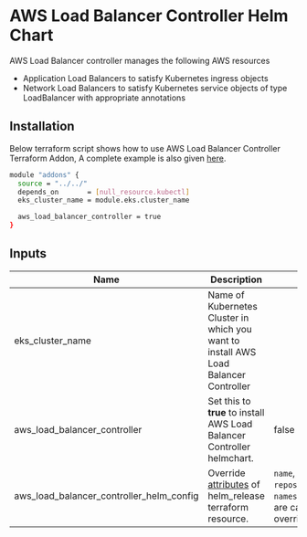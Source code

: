 # AWS Load Balancer Controller Helm Chart

<!-- BEGINNING OF PRE-COMMIT-TERRAFORM DOCS HOOK -->

AWS Load Balancer controller manages the following AWS resources
- Application Load Balancers to satisfy Kubernetes ingress objects
- Network Load Balancers to satisfy Kubernetes service objects of type LoadBalancer with appropriate annotations

## Installation
Below terraform script shows how to use AWS Load Balancer Controller Terraform Addon, A complete example is also given [here](https://github.com/clouddrove/terraform-helm-eks-addons/blob/master/_examples/complete/main.tf).
```bash
module "addons" {
  source = "../../"
  depends_on       = [null_resource.kubectl]
  eks_cluster_name = module.eks.cluster_name

  aws_load_balancer_controller = true
}
```


## Inputs

| Name | Description | Default | Required |
|------|-------------|---------|:--------:|
| eks_cluster_name | Name of Kubernetes Cluster in which you want to install AWS Load Balancer Controller |  | Yes |
| aws_load_balancer_controller | Set this to **true** to install AWS Load Balancer Controller helmchart. | false | Yes |
| aws_load_balancer_controller_helm_config | Override [attributes](https://github.com/clouddrove/terraform-helm-eks-addons/blob/master/addons/helm/main.tf#L1-L33) of helm_release terraform resource. | `name`, `chart`, `repository`, `version`, `namespace`,`description` are can not be override | No |


<!-- END OF PRE-COMMIT-TERRAFORM DOCS HOOK -->
